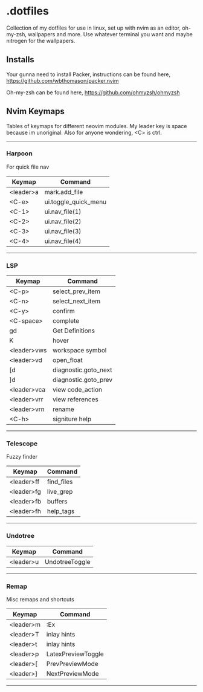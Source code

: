 # .dotfiles

Collection of my dotfiles for use in linux, set up with nvim as an editor,
oh-my-zsh, wallpapers and more. Use whatever terminal you want and maybe
nitrogen for the wallpapers.

## Installs

Your gunna need to install Packer, instructions can be found here,
https://github.com/wbthomason/packer.nvim

Oh-my-zsh can be found here, https://github.com/ohmyzsh/ohmyzsh

## Nvim Keymaps

Tables of keymaps for different neovim modules. My leader key is space because 
im unoriginal. Also for anyone wondering, \<C> is ctrl.

---

### Harpoon

For quick file nav

| Keymap | Command |
| --- | --- |
| \<leader>a | mark.add_file |
| \<C-e> | ui.toggle_quick_menu |
| \<C-1> | ui.nav_file(1) |
| \<C-2> | ui.nav_file(2) |
| \<C-3> | ui.nav_file(3) |
| \<C-4> | ui.nav_file(4) |

---

### LSP

| Keymap | Command |
| --- | --- |
| \<C-p> | select_prev_item |
| \<C-n> | select_next_item |
| \<C-y> | confirm |
| \<C-space> | complete |
| gd | Get Definitions |
| K | hover |
| \<leader>vws | workspace symbol |
| \<leader>vd | open_float |
| [d | diagnostic.goto_next |
| ]d | diagnostic.goto_prev |
| \<leader>vca | view code_action |
| \<leader>vrr | view references |
| \<leader>vrn | rename |
| \<C-h> | signiture help |

---

### Telescope

Fuzzy finder

| Keymap | Command |
| --- | --- |
| \<leader>ff | find_files |
| \<leader>fg | live_grep |
| \<leader>fb | buffers |
| \<leader>fh | help_tags |

---

### Undotree

| Keymap | Command |
| --- | --- |
| \<leader>u | UndotreeToggle |

---

### Remap

Misc remaps and shortcuts

| Keymap | Command |
| --- | --- |
| \<leader>m | :Ex |
| \<leader>T | inlay hints |
| \<leader>t | inlay hints |
| \<leader>p | LatexPreviewToggle |
| \<leader>[ | PrevPreviewMode |
| \<leader>] | NextPreviewMode |

---
